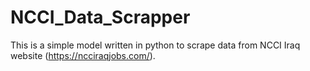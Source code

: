 # NCCI_Data_Scrapper
This is a simple model written in python to scrape data from NCCI Iraq website (https://ncciraqjobs.com/). 
